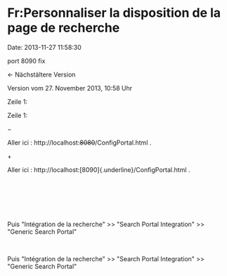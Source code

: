 Fr:Personnaliser la disposition de la page de recherche
=======================================================

Date: 2013-11-27 11:58:30

port 8090 fix

← Nächstältere Version

Version vom 27. November 2013, 10:58 Uhr

Zeile 1:

Zeile 1:

−

<div>

Aller ici : http://localhost:~~8080~~/ConfigPortal.html .  

</div>

\+

<div>

Aller ici : http://localhost:[8090]{.underline}/ConfigPortal.html .  

</div>

 

 

 

<div>

Puis \"Intégration de la recherche\" \>\> \"Search Portal Integration\"
\>\> \"Generic Search Portal\"

</div>

 

<div>

Puis \"Intégration de la recherche\" \>\> \"Search Portal Integration\"
\>\> \"Generic Search Portal\"

</div>
